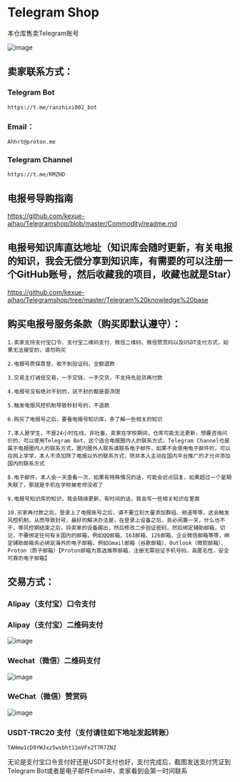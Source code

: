 # Telegram Shop
本仓库售卖Telegram账号

![image](/img/Telegramlogo.png)

## 卖家联系方式：

### Telegram Bot

    https://t.me/ranzhixi002_bot

### Email：

    Ahhrt@proton.me

### Telegram Channel

    https://t.me/RMZHD

## 电报号导购指南

https://github.com/kexue-aihao/Telegramshop/blob/master/Commodity/readme.md

## 电报号知识库直达地址（知识库会随时更新，有关电报的知识，我会无偿分享到知识库，有需要的可以注册一个GitHub账号，然后收藏我的项目，收藏也就是Star）

https://github.com/kexue-aihao/Telegramshop/tree/master/Telegram%20knowledge%20base


## 购买电报号服务条款（购买即默认遵守）：

    1.卖家支持支付宝口令、支付宝二维码支付、微信二维码、微信赞赏码以及USDT支付方式，如果无法接受的，请勿购买

    2.电报号质保首登，收不到验证码，全额退款

    3.交易主打诚信交易，一手交钱，一手交货，不支持先验货再付款

    4.电报号没有绝对不封的，说不封的都是耍流氓

    5.触发电报风控机制导致秒封号的，不退款

    6.购买了电报号之后，要看电报号知识库，多了解一些相关的知识

    7.本人是学生，不是24小时在线，非社畜，卖家在学校期间，仓库可能无法更新，想要咨询问价的，可以使用Telegram Bot，这个适合电报圈内人的联系方式，Telegram Channel也是属于电报圈内人的联系方式，圈内圈外人联系请联系电子邮件，如果不会使用电子邮件的，可以在网上学学，本人不添加除了电报以外的联系方式，除非本人主动在国内平台推广的才允许添加国内的联系方式

    8.电子邮件，本人会一天查看一次，如果有特殊情况的话，可能会迟点回复，如果超过一个星期失联了，那就是手机在学校被老师没收了

    9.电报号知识库的知识，我会随缘更新，有时间的话，我会写一些相关知识在里面

    10.买家再付款之后，登录上了电报账号之后，请不要立刻大量添加群组、频道等等，这会触发风控机制，从而导致封号，最好的解决办法是，在登录上设备之后，务必闲置一天，什么也不干，等风控期结束之后，将卖家的设备踢出，然后修改二步验证密码，然后绑定辅助邮箱，切记，不要绑定任何有关国内的邮箱，例如QQ邮箱、163邮箱、126邮箱、企业微信邮箱等等，绑定辅助邮箱务必绑定海外的电子邮箱，例如Gmail邮箱（谷歌邮箱）、Outlook（微软邮箱）、Proton（质子邮箱）【Proton邮箱为首选推荐邮箱，注册无需验证手机号码，高匿名性，安全可靠的电子邮箱】

## 交易方式：

### Alipay（支付宝）口令支付

### Alipay（支付宝）二维码支付

![image](/img/支付宝二维码支付.png)

### Wechat（微信）二维码支付

![image](/img/微信二维码支付.png)

### WeChat（微信）赞赏码

![image](/img/微信赞赏码支付.png)

### USDT-TRC20 支付（支付请往如下地址发起转账）

    TAHmw1cD9YWJxz5wsbht11mVFx2T7R7ZNZ

无论是支付宝口令支付好还是USDT支付也好，支付完成后，截图发送支付凭证到Telegram Bot或者是电子邮件Email中，卖家看到会第一时间联系    
